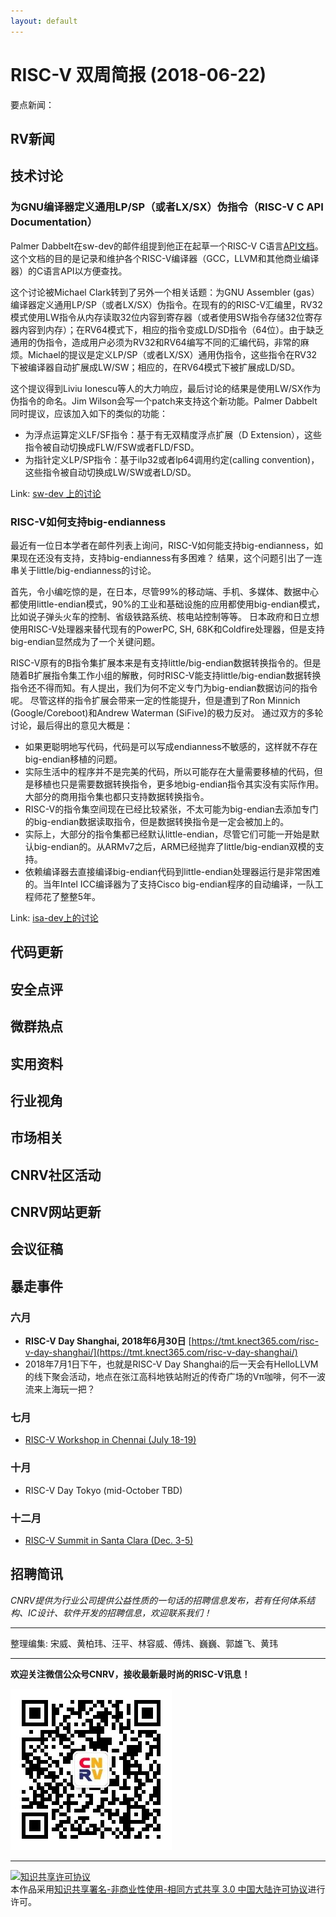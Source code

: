 ```yaml
---
layout: default
---
```


# RISC-V 双周简报 (2018-06-22)

要点新闻：

## RV新闻

## 技术讨论

### 为GNU编译器定义通用LP/SP（或者LX/SX）伪指令（RISC-V C API Documentation）

Palmer Dabbelt在sw-dev的邮件组提到他正在起草一个RISC-V C语言[API文档](https://github.com/riscv/riscv-c-api-doc/blob/master/riscv-c-api.md)。这个文档的目的是记录和维护各个RISC-V编译器（GCC，LLVM和其他商业编译器）的C语言API以方便查找。

这个讨论被Michael Clark转到了另外一个相关话题：为GNU Assembler (gas）编译器定义通用LP/SP（或者LX/SX）伪指令。在现有的的RISC-V汇编里，RV32模式使用LW指令从内存读取32位内容到寄存器（或者使用SW指令存储32位寄存器内容到内存）；在RV64模式下，相应的指令变成LD/SD指令（64位）。由于缺乏通用的伪指令，造成用户必须为RV32和RV64编写不同的汇编代码，非常的麻烦。Michael的提议是定义LP/SP（或者LX/SX）通用伪指令，这些指令在RV32下被编译器自动扩展成LW/SW；相应的，在RV64模式下被扩展成LD/SD。

这个提议得到Liviu Ionescu等人的大力响应，最后讨论的结果是使用LW/SX作为伪指令的命名。Jim Wilson会写一个patch来支持这个新功能。Palmer Dabbelt同时提议，应该加入如下的类似的功能：

  * 为浮点运算定义LF/SF指令：基于有无双精度浮点扩展（D Extension），这些指令被自动切换成FLW/FSW或者FLD/FSD。
  * 为指针定义LP/SP指令：基于ilp32或者lp64调用约定(calling convention)，这些指令被自动切换成LW/SW或者LD/SD。

Link: [sw-dev 上的讨论](https://groups.google.com/a/groups.riscv.org/forum/#!msg/sw-dev/zDctQe570AA/kTGIB5bKAgAJ)

### RISC-V如何支持big-endianness

最近有一位日本学者在邮件列表上询问，RISC-V如何能支持big-endianness，如果现在还没有支持，支持big-endianness有多困难？
结果，这个问题引出了一连串关于little/big-endianness的讨论。

首先，令小编吃惊的是，在日本，尽管99%的移动端、手机、多媒体、数据中心都使用little-endian模式，90%的工业和基础设施的应用都使用big-endian模式，比如说子弹头火车的控制、省级铁路系统、核电站控制等等。
日本政府和日立想使用RISC-V处理器来替代现有的PowerPC, SH, 68K和Coldfire处理器，但是支持big-endian显然成为了一个关键问题。

RISC-V原有的B指令集扩展本来是有支持little/big-endian数据转换指令的。但是随着B扩展指令集工作小组的解散，何时RISC-V能支持little/big-endian数据转换指令还不得而知。有人提出，我们为何不定义专门为big-endian数据访问的指令呢。
尽管这样的指令扩展会带来一定的性能提升，但是遭到了Ron Minnich (Google/Coreboot)和Andrew Waterman (SiFive)的极力反对。
通过双方的多轮讨论，最后得出的意见大概是：

- 如果更聪明地写代码，代码是可以写成endianness不敏感的，这样就不存在big-endian移植的问题。
- 实际生活中的程序并不是完美的代码，所以可能存在大量需要移植的代码，但是移植也只是需要数据转换指令，更多地big-endian指令其实没有实际作用。大部分的商用指令集也都只支持数据转换指令。
- RISC-V的指令集空间现在已经比较紧张，不太可能为big-endian去添加专门的big-endian数据读取指令，但是数据转换指令是一定会被加上的。
- 实际上，大部分的指令集都已经默认little-endian，尽管它们可能一开始是默认big-endian的。从ARMv7之后，ARM已经抛弃了little/big-endian双模的支持。
- 依赖编译器去直接编译big-endian代码到little-endian处理器运行是非常困难的。当年Intel ICC编译器为了支持Cisco big-endian程序的自动编译，一队工程师花了整整5年。

Link: [isa-dev上的讨论](https://groups.google.com/a/groups.riscv.org/d/msg/isa-dev/9tg4gGg8w-c/ADy-5lrHAgAJ)

## 代码更新

## 安全点评

## 微群热点

## 实用资料

## 行业视角

## 市场相关


## CNRV社区活动

## CNRV网站更新

## 会议征稿


## 暴走事件

### 六月

+ **RISC-V Day Shanghai, 2018年6月30日** [https://tmt.knect365.com/risc-v-day-shanghai/](https://tmt.knect365.com/risc-v-day-shanghai/)
+ 2018年7月1日下午，也就是RISC-V Day Shanghai的后一天会有HelloLLVM的线下聚会活动，地点在张江高科地铁站附近的传奇广场的Vπ咖啡，何不一波流来上海玩一把？

### 七月

- [RISC-V Workshop in Chennai (July 18-19)](http://cts.businesswire.com/ct/CT?id=smartlink&url=https%3A%2F%2Ftmt.knect365.com%2Frisc-v-workshop-india%2F&esheet=51792917&newsitemid=20180423005251&lan=en-US&anchor=RISC-V+Workshop+in+Chennai&index=3&md5=7988b5018298bbae9b8603d7779b3b4b)

### 十月

- RISC-V Day Tokyo (mid-October TBD)

### 十二月

- [RISC-V Summit in Santa Clara (Dec. 3-5)](http://cts.businesswire.com/ct/CT?id=smartlink&url=https%3A%2F%2Ftmt.knect365.com%2Frisc-v-summit%2F&esheet=51792917&newsitemid=20180423005251&lan=en-US&anchor=RISC-V+Summit+in+Santa+Clara&index=4&md5=88ca965085b5b1b9b6ea996333f27e44)


## 招聘简讯

_CNRV提供为行业公司提供公益性质的一句话的招聘信息发布，若有任何体系结构、IC设计、软件开发的招聘信息，欢迎联系我们！_

----

整理编集: 宋威、黄柏玮、汪平、林容威、傅炜、巍巍、郭雄飞、黄玮

----

**欢迎关注微信公众号CNRV，接收最新最时尚的RISC-V讯息！**

![CNRV微信公众号](/assets/images/cnrv_qr.png)

----

<a rel="license" href="http://creativecommons.org/licenses/by-nc-sa/3.0/cn/"><img alt="知识共享许可协议" style="border-width:0" src="https://i.creativecommons.org/l/by-nc-sa/3.0/cn/80x15.png" /></a><br />本作品采用<a rel="license" href="http://creativecommons.org/licenses/by-nc-sa/3.0/cn/">知识共享署名-非商业性使用-相同方式共享 3.0 中国大陆许可协议</a>进行许可。

